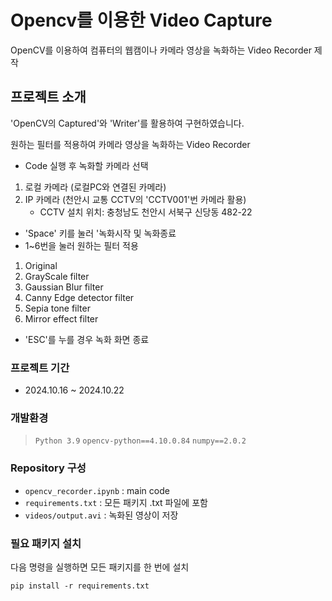# Opencv를 이용한 Video Capture
OpenCV를 이용하여 컴퓨터의 웹캠이나 카메라 영상을 녹화하는 Video Recorder 제작

## 프로젝트 소개
 'OpenCV의 Captured'와 'Writer'를 활용하여 구현하였습니다.

원하는 필터를 적용하여 카메라 영상을 녹화하는 Video Recorder
- Code 실행 후 녹화할 카메라 선택
1. 로컬 카메라 (로컬PC와 연결된 카메라)
2. IP 카메라 (천안시 교통 CCTV의 'CCTV001'번 카메라 활용)
    - CCTV 설치 위치: 충청남도 천안시 서북구 신당동 482-22

- 'Space' 키를 눌러 '녹화시작 및 녹화종료
- 1~6번을 눌러 원하는 필터 적용
1. Original
2. GrayScale filter
3. Gaussian Blur filter
4. Canny Edge detector filter
5. Sepia tone filter
6. Mirror effect filter
    
- 'ESC'를 누를 경우 녹화 화면 종료

### 프로젝트 기간
- 2024.10.16 ~ 2024.10.22

### 개발환경
> `Python 3.9`
> `opencv-python==4.10.0.84`
> `numpy==2.0.2`

### Repository 구성
- `opencv_recorder.ipynb` : main code
- `requirements.txt` : 모든 패키지 .txt 파일에 포함
- `videos/output.avi` : 녹화된 영상이 저장

### 필요 패키지 설치
다음 명령을 실행하면 모든 패키지를 한 번에 설치
    
    pip install -r requirements.txt

